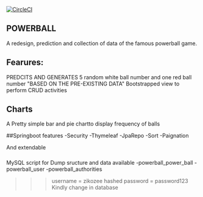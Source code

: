 [![CircleCI](https://circleci.com/gh/zikozee/POWERBALL_GAME/tree/master.svg?style=svg)](https://circleci.com/gh/zikozee/POWERBALL_GAME/tree/master)
## POWERBALL
A redesign, prediction and collection of data of the famous powerball game.

## Fearures:
PREDCITS AND GENERATES 5 random white ball number and one red ball number "BASED ON THE PRE-EXISTING DATA" 
Bootstrapped view to perform CRUD activities

## Charts
A Pretty simple bar and pie  chartto display frequency of balls

##Springboot features
-Security
-Thymeleaf
-JpaRepo
-Sort
-Paignation

And extendable

###
MySQL script for Dump sructure and data available 
-powerball_power_ball
-powerball_user
-powerball_authorities

>>>username = zikozee
>>>hashed password = password123
>>>Kindly change in database
